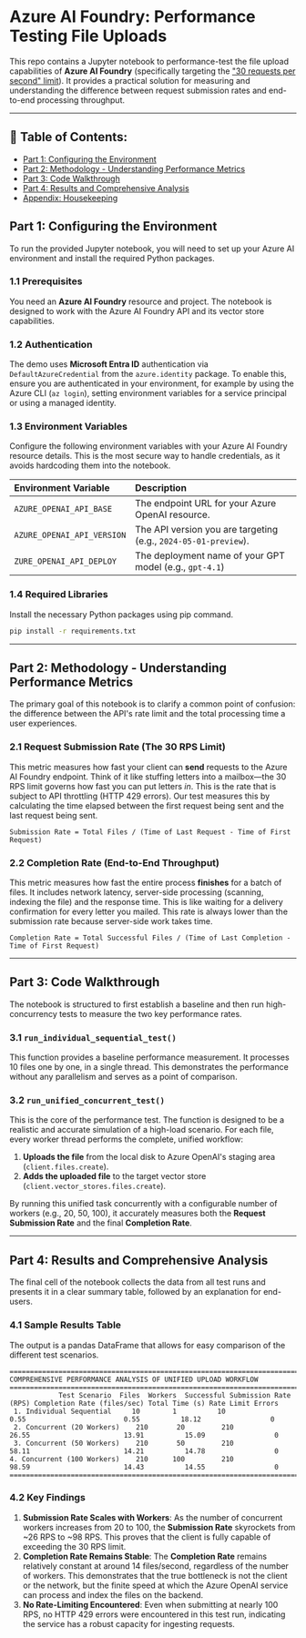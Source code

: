 # Azure AI Foundry: Performance Testing File Uploads

This repo contains a Jupyter notebook to performance-test the file upload capabilities of **Azure AI Foundry** (specifically targeting the ["30 requests per second" limit](https://learn.microsoft.com/en-us/azure/ai-foundry/openai/quotas-limits?tabs=REST#quotas-and-limits-reference)). It provides a practical solution for measuring and understanding the difference between request submission rates and end-to-end processing throughput.

***

## 📑 Table of Contents:
- [Part 1: Configuring the Environment](#part-1-configuring-the-environment)
- [Part 2: Methodology - Understanding Performance Metrics](#part-2-methodology---understanding-performance-metrics)
- [Part 3: Code Walkthrough](#part-3-code-walkthrough)
- [Part 4: Results and Comprehensive Analysis](#part-4-results-and-comprehensive-analysis)
- [Appendix: Housekeeping](#appendix-housekeeping)

## Part 1: Configuring the Environment
To run the provided Jupyter notebook, you will need to set up your Azure AI environment and install the required Python packages.

### 1.1 Prerequisites
You need an **Azure AI Foundry** resource and project. The notebook is designed to work with the Azure AI Foundry API and its vector store capabilities.

### 1.2 Authentication
The demo uses **Microsoft Entra ID** authentication via `DefaultAzureCredential` from the `azure.identity` package. To enable this, ensure you are authenticated in your environment, for example by using the Azure CLI (`az login`), setting environment variables for a service principal or using a managed identity.

### 1.3 Environment Variables
Configure the following environment variables with your Azure AI Foundry resource details. This is the most secure way to handle credentials, as it avoids hardcoding them into the notebook.

| Environment Variable             | Description                                                     |
| :------------------------------- | :-------------------------------------------------------------- |
| `AZURE_OPENAI_API_BASE`          | The endpoint URL for your Azure OpenAI resource.                |
| `AZURE_OPENAI_API_VERSION`       | The API version you are targeting (e.g., `2024-05-01-preview`). |
| `ZURE_OPENAI_API_DEPLOY`         | The deployment name of your GPT model (e.g., `gpt-4.1`)         |

### 1.4 Required Libraries
Install the necessary Python packages using pip command.

```bash
pip install -r requirements.txt
```

***

## Part 2: Methodology - Understanding Performance Metrics
The primary goal of this notebook is to clarify a common point of confusion: the difference between the API's rate limit and the total processing time a user experiences.

### 2.1 Request Submission Rate (The 30 RPS Limit)
This metric measures how fast your client can **send** requests to the Azure AI Foundry endpoint. Think of it like stuffing letters into a mailbox—the 30 RPS limit governs how fast you can put letters *in*. This is the rate that is subject to API throttling (HTTP 429 errors). Our test measures this by calculating the time elapsed between the first request being sent and the last request being sent.

`Submission Rate = Total Files / (Time of Last Request - Time of First Request)`

### 2.2 Completion Rate (End-to-End Throughput)
This metric measures how fast the entire process **finishes** for a batch of files. It includes network latency, server-side processing (scanning, indexing the file) and the response time. This is like waiting for a delivery confirmation for every letter you mailed. This rate is always lower than the submission rate because server-side work takes time.

`Completion Rate = Total Successful Files / (Time of Last Completion - Time of First Request)`

***

## Part 3: Code Walkthrough
The notebook is structured to first establish a baseline and then run high-concurrency tests to measure the two key performance rates.

### 3.1 `run_individual_sequential_test()`
This function provides a baseline performance measurement. It processes 10 files one by one, in a single thread. This demonstrates the performance without any parallelism and serves as a point of comparison.

### 3.2 `run_unified_concurrent_test()`
This is the core of the performance test. The function is designed to be a realistic and accurate simulation of a high-load scenario. For each file, every worker thread performs the complete, unified workflow:
1.  **Uploads the file** from the local disk to Azure OpenAI's staging area (`client.files.create`).
2.  **Adds the uploaded file** to the target vector store (`client.vector_stores.files.create`).

By running this unified task concurrently with a configurable number of workers (e.g., 20, 50, 100), it accurately measures both the **Request Submission Rate** and the final **Completion Rate**.

***

## Part 4: Results and Comprehensive Analysis
The final cell of the notebook collects the data from all test runs and presents it in a clear summary table, followed by an explanation for end-users.

### 4.1 Sample Results Table
The output is a pandas DataFrame that allows for easy comparison of the different test scenarios.

```
==============================================================================================================
COMPREHENSIVE PERFORMANCE ANALYSIS OF UNIFIED UPLOAD WORKFLOW
==============================================================================================================
            Test Scenario  Files  Workers  Successful Submission Rate (RPS) Completion Rate (files/sec) Total Time (s) Rate Limit Errors
 1. Individual Sequential     10        1          10                  0.55                        0.55          18.12                 0
 2. Concurrent (20 Workers)    210       20         210                 26.55                       13.91          15.09                 0
 3. Concurrent (50 Workers)    210       50         210                 58.11                       14.21          14.78                 0
4. Concurrent (100 Workers)    210      100         210                 98.59                       14.43          14.55                 0
==============================================================================================================
```

### 4.2 Key Findings
1.  **Submission Rate Scales with Workers**: As the number of concurrent workers increases from 20 to 100, the **Submission Rate** skyrockets from ~26 RPS to ~98 RPS. This proves that the client is fully capable of exceeding the 30 RPS limit.
2.  **Completion Rate Remains Stable**: The **Completion Rate** remains relatively constant at around 14 files/second, regardless of the number of workers. This demonstrates that the true bottleneck is not the client or the network, but the finite speed at which the Azure OpenAI service can process and index the files on the backend.
3.  **No Rate-Limiting Encountered**: Even when submitting at nearly 100 RPS, no HTTP 429 errors were encountered in this test run, indicating the service has a robust capacity for ingesting requests.
